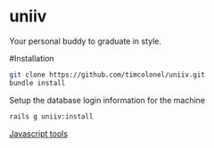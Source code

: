 uniiv
=====

Your personal buddy to graduate in style.


#Installation

```bash
git clone https://github.com/timcolonel/uniiv.git
bundle install
```

Setup the database login information for the machine

```bash
rails g uniiv:install
```

[Javascript tools](https://github.com/timcolonel/uniiv/wiki/Javascript)
